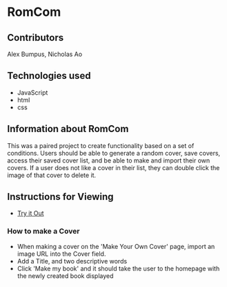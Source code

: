 # RomCom

## Contributors
Alex Bumpus,
Nicholas Ao

## Technologies used
- JavaScript
- html
- css

## Information about RomCom
This was a paired project to create functionality based on a set of conditions. Users should be able to generate a random cover, save covers, access their saved cover list, and be able to make and import their own covers. If a user does not like a cover in their list, they can double click the image of that cover to delete it.

## Instructions for Viewing
- [Try it Out](https://aominhlong.github.io/romcom/)

### How to make a Cover
- When making a cover on the 'Make Your Own Cover' page, import an image URL into the Cover field.
- Add a Title, and two descriptive words
- Click 'Make my book' and it should take the user to the homepage with the newly created book displayed
